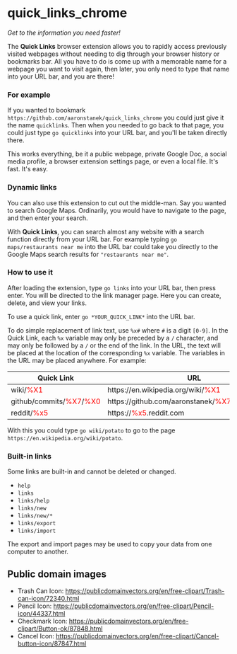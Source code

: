 # quick_links_chrome

*Get to the information you need faster!*

The **Quick Links** browser extension allows you to rapidly access
previously visited webpages without needing to dig through your
browser history or bookmarks bar. All you have to do is
come up with a memorable name for a webpage you want to visit again,
then later, you only need to type that name into your URL bar,
and you are there!

### For example

If you wanted to bookmark `https://github.com/aaronstanek/quick_links_chrome`
you could just give it the name `quicklinks`.
Then when you needed to go back to that page, you could just type `go quicklinks`
into your URL bar, and you'll be taken directly there.

This works everything, be it a public webpage, private Google Doc, a social media profile, 
a browser extension settings page, or even a local file. It's fast. It's easy.

### Dynamic links

You can also use this extension to cut out the middle-man.
Say you wanted to search Google Maps. Ordinarily, you would
have to navigate to the page, and then enter your search.

With **Quick Links**, you can search almost any website
with a search function directly from your URL bar.
For example typing `go maps/restaurants near me` into the URL bar could take you
directly to the Google Maps search results for `"restaurants near me"`.

### How to use it

After loading the extension, type `go links` into your URL
bar, then press enter. You will be directed to the link manager page.
Here you can create, delete, and view your links.

To use a quick link, enter `go *YOUR_QUICK_LINK*` into the URL bar.

To do simple replacement of link text, use `%x#` where `#` is a digit `[0-9]`.
In the Quick Link, each `%x` variable may only be preceded by a `/` character,
and may only be followed by a `/` or the end of the link.
In the URL, the text will be placed at the location of the corresponding `%x` variable.
The variables in the URL may be placed anywhere.
For example:

| Quick Link  | URL |
| ----------- | ----------- |
| wiki/<span style="color:red">%X1</span> | htt<span>ps://</span>en.wikipedia.org/wiki/<span style="color:red">%X1</span> |
| github/commits/<span style="color:red">%X7</span>/<span style="color:red">%X0</span> | htt<span>ps://</span>github.com/aaronstanek/<span style="color:red">%X7</span>/commits/<span style="color:red">%X0</span> |
| reddit/<span style="color:red">%x5</span> | htt<span>ps://</span><span style="color:red">%x5</span>.reddit.com |

With this you could type `go wiki/potato` to go to the page `https://en.wikipedia.org/wiki/potato`.

### Built-in links

Some links are built-in and cannot be deleted or changed.

- `help`
- `links`
- `links/help`
- `links/new`
- `links/new/*`
- `links/export`
- `links/import`

The export and import pages may be used to copy your data from one computer to another.

## Public domain images

- Trash Can Icon: https://publicdomainvectors.org/en/free-clipart/Trash-can-icon/72340.html
- Pencil Icon: https://publicdomainvectors.org/en/free-clipart/Pencil-icon/44337.html
- Checkmark Icon: https://publicdomainvectors.org/en/free-clipart/Button-ok/87848.html
- Cancel Icon: https://publicdomainvectors.org/en/free-clipart/Cancel-button-icon/87847.html

